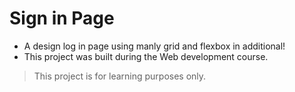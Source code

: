 # Sign in Page

- A design log in page using manly grid and flexbox in additional! 
- This project was built during the Web development course.

> This project is for learning purposes only.


